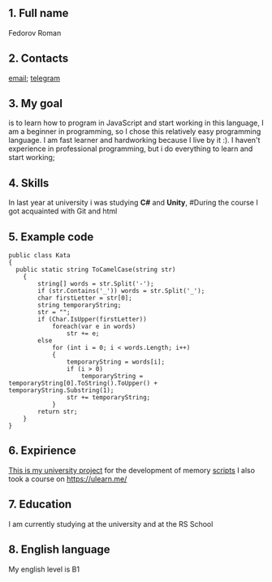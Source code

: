## 1. Full name
Fedorov Roman
## 2. Contacts
[email](sugus02@inbox.ru); [telegram](https://tlgg.ru/CosyCute)
## 3. My goal 
is to learn how to program in JavaScript and start working in 
this language, I am a beginner in programming, so I chose this relatively 
easy programming language. I am fast learner and hardworking 
because I live by it :). I haven't experience in professional programming, 
but i do everything to learn and start working;
## 4. Skills
In last year at university i was studying **C#** and **Unity**, 
#During the course I got acquainted with Git and html
## 5. Example code
```using System;
public class Kata
{
  public static string ToCamelCase(string str)
    {
        string[] words = str.Split('-');
        if (str.Contains('_')) words = str.Split('_');
        char firstLetter = str[0];
        string temporaryString;
        str = "";
        if (Char.IsUpper(firstLetter))
            foreach(var e in words)
                str += e;
        else
            for (int i = 0; i < words.Length; i++)
            {
                temporaryString = words[i];
                if (i > 0)
                    temporaryString = temporaryString[0].ToString().ToUpper() + temporaryString.Substring(1);
                str += temporaryString;
            }
        return str;
    }
}
```
## 6. Expirience 
[This is my university project](https://drive.google.com/drive/folders/1VBdITsPAeUBK4-mQnWFpbi6iomVQAV3V?usp=sharing) for the development of memory 
[scripts](https://drive.google.com/drive/folders/12jQ4OWpQn71O9GrAxVdQd8bexphwzMTI?usp=sharing)
I also took a course on https://ulearn.me/

## 7. Education
I am currently studying at the university and at the RS School

## 8. English language 
My english level is B1
